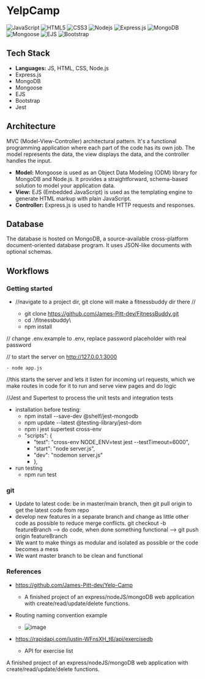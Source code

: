 # YelpCamp
![JavaScript](https://img.shields.io/badge/-JavaScript-black?style=flat-square&logo=javascript)
![HTML5](https://img.shields.io/badge/-HTML5-E34F26?style=flat-square&logo=html5&logoColor=white)
![CSS3](https://img.shields.io/badge/-CSS3-1572B6?style=flat-square&logo=css3)
![Nodejs](https://img.shields.io/badge/-Nodejs-black?style=flat-square&logo=Node.js)
![Express.js](https://img.shields.io/badge/-Express.js-black?style=flat-square&logo=express)
![MongoDB](https://img.shields.io/badge/-MongoDB-black?style=flat-square&logo=mongodb)
![Mongoose](https://img.shields.io/badge/-Mongoose-black?style=flat-square&logo=mongoose)
![EJS](https://img.shields.io/badge/-EJS-black?style=flat-square&logo=ejs)
![Bootstrap](https://img.shields.io/badge/-Bootstrap-563D7C?style=flat-square&logo=bootstrap)


## Tech Stack
- **Languages:** JS, HTML, CSS, Node.js
- Express.js
- MongoDB
- Mongoose
- EJS
- Bootstrap
- Jest 

## Architecture
MVC (Model-View-Controller) architectural pattern. It's a functional programming application where each part of the code has its own job. The model represents the data, the view displays the data, and the controller handles the input.

- **Model:** Mongoose is used as an Object Data Modeling (ODM) library for MongoDB and Node.js. It provides a straightforward, schema-based solution to model your application data.
- **View:** EJS (Embedded JavaScript) is used as the templating engine to generate HTML markup with plain JavaScript.
- **Controller:** Express.js is used to handle HTTP requests and responses.

## Database
The database is hosted on MongoDB, a source-available cross-platform document-oriented database program. It uses JSON-like documents with optional schemas.

## Workflows

### Getting started
- //navigate to a project dir, git clone will make a fitnessbuddy dir there //

    - git clone https://github.com/James-Pitt-dev/FitnessBuddy.git
    - cd .\fitnessbuddy\
    - npm install

// change .env.example to .env, replace password placeholder with real password

// to start the server on http://127.0.0.1:3000

    - node app.js   

//this starts the server and lets it listen for incoming url requests, which we make routes in code for it to run and serve view pages and do logic

//Jest and Supertest to process the unit tests and integration tests
   - installation before testing:  
     - npm install --save-dev @shelf/jest-mongodb
     - npm update --latest @testing-library/jest-dom
     - npm i jest supertest cross-env
     - "scripts": {
        - "test": "cross-env NODE_ENV=test jest --testTimeout=6000",
        -  "start": "node server.js",
        - "dev": "nodemon server.js"
        - },
   - run testing
     - npm run test

### git
- Update to latest code: be in master/main branch, then git pull origin to get the latest code from repo
- develop new features in a separate branch and change as little other code as possible to reduce merge conflicts. git checkout -b featureBranch --> do code, when done something functional --> git push origin featureBranch
- We want to make things as modular and isolated as possible or the code becomes a mess
- We want master branch to be clean and functional


### References
- https://github.com/James-Pitt-dev/Yelp-Camp
  - A finished project of an express/nodeJS/mongoDB web application with create/read/update/delete functions.
- Routing naming convention example
  - ![image](https://github.com/James-Pitt-dev/FitnessBuddy/assets/39842510/37ce50cf-7e84-4018-bbb2-0f62e1e51a53)


- https://rapidapi.com/justin-WFnsXH_t6/api/exercisedb
  - API for exercise list

A finished project of an express/nodeJS/mongoDB web application with create/read/update/delete functions.

